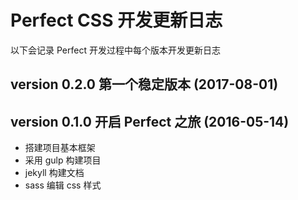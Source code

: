 # Perfect CSS 开发更新日志

以下会记录 Perfect 开发过程中每个版本开发更新日志

## version 0.2.0 第一个稳定版本 (2017-08-01)



## version 0.1.0 开启 Perfect 之旅 (2016-05-14)

* 搭建项目基本框架
* 采用 gulp 构建项目
* jekyll 构建文档
* sass 编辑 css 样式


